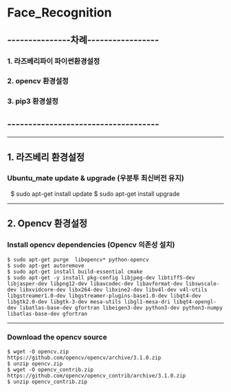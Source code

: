 # Face_Recognition
## ---------------차례-----------------
### 1. 라즈베리파이 파이썬환경설정
### 2. opencv 환경설정
### 3. pip3 환경설정
## ------------------------------------
***
## 1. 라즈베리 환경설정
### Ubuntu_mate update & upgrade (우분투 최신버전 유지)
    $ sudo apt-get install update
    $ sudo apt-get install upgrade
***    
## 2. Opencv 환경설정
### Install opencv dependencies (Opencv 의존성 설치)
    $ sudo apt-get purge  libopencv* python-opencv
    $ sudo apt-get autoremove
    $ sudo apt-get install build-essential cmake
    $ sudo apt-get -y install pkg-config libjpeg-dev libtiff5-dev libjasper-dev libpng12-dev libavcodec-dev libavformat-dev libswscale-dev libxvidcore-dev libx264-dev libxine2-dev libv4l-dev v4l-utils libgstreamer1.0-dev libgstreamer-plugins-base1.0-dev libqt4-dev libgtk2.0-dev libgtk-3-dev mesa-utils libgl1-mesa-dri libqt4-opengl-dev libatlas-base-dev gfortran libeigen3-dev python3-dev python3-numpy libatlas-base-dev gfortran
***
### Download the opencv source
    $ wget -O opencv.zip https://github.com/opencv/opencv/archive/3.1.0.zip
    $ unzip opencv.zip
    $ wget -O opencv_contrib.zip https://github.com/opencv/opencv_contrib/archive/3.1.0.zip
    $ unzip opencv_contrib.zip

